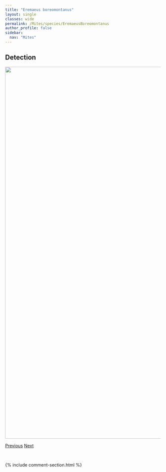 ```yaml
---
title: "Eremaeus boreomontanus"
layout: single
classes: wide
permalink: /Mites/species/EremaeusBoreomontanus
author_profile: false
sidebar:
  nav: "Mites"
---
```


<h2>Detection</h2>

<a href="https://drive.google.com/uc?export=view&id=1cc9hblQLV-xCDE6jZy9v0EbhNpR3gvIR">
<img src="https://drive.google.com/uc?export=view&id=1cc9hblQLV-xCDE6jZy9v0EbhNpR3gvIR" height = "1200" width = "800">
</a>


<a href="/DevelopmentWebsite/Mites/species/EporibatulaSp1DEW" class="pagination--pager" title="Eporibatula sp. 1 DEW">Previous</a> <a href="/DevelopmentWebsite/Mites/species/EremaeusSp1LML" class="pagination--pager" title="Eremaeus sp. 1 LML">Next</a>

<p>&nbsp;</p>

{% include comment-section.html %}
